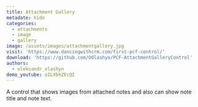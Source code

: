 ```yaml
---
title: Attachment Gallery
metadate: hide
categories:
  - attachments
  - image
  - gallery
image: /assets/images/attachmentgallery.jpg
visit: 'https://www.dancingwithcrm.com/first-pcf-control/'
download: 'https://github.com/OOlashyn/PCF-AttachmentGalleryControl'
authors:
  - oleksandr_olashyn
demo_youtube: oILXbhZEcQI
---
```


A control that shows images from attached notes and also can show note title and note text.
